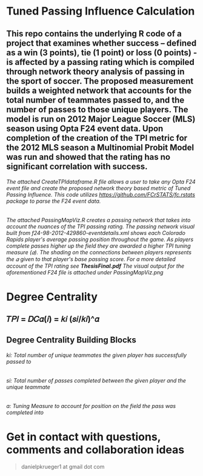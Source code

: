 # Tuned Passing Influence Calculation 
## This repo contains the underlying R code of a project that examines whether success – defined as a win (3 points), tie (1 point) or loss (0 points) - is affected by a passing rating which is compiled through network theory analysis of passing in the sport of soccer. The proposed measurement builds a weighted network that accounts for the total number of teammates passed to, and the number of passes to those unique players. The model is run on 2012 Major League Soccer (MLS) season using Opta F24 event data. Upon completion of the creation of the TPI metric for the 2012 MLS season a Multinomial Probit Model was run and showed that the rating has no significant correlation with success.
###### The attached CreateTPIdataframe.R file allows a user to take any Opta F24 event file and create the proposed network theory based metric of Tuned Passing Influence. This code utilizes https://github.com/FCrSTATS/fc.rstats package to parse the F24 event data.
###### The attached PassingMapViz.R creates a passing network that takes into account the nuances of the TPI passing rating. The passing network visual built from f24-98-2012-429860-eventdetails.xml shows each Colorado Rapids player's average passing position throughout the game. As players complete passes higher up the field they are awarded a higher TPI tuning measure (𝛼). The shading on the connections between players represents the 𝛼 given to that player's base passing score. For a more detailed account of the TPI rating see **ThesisFinal.pdf** The visual output for the aforementioned F24 file is attached under PassingMapViz.png
# Degree Centrality 
## 𝑇𝑃𝐼 = 𝐷𝐶𝛼(𝑖) = 𝑘𝑖 (𝑠𝑖/𝑘𝑖)^𝛼

## Degree Centrality Building Blocks 
###### ki:  Total number of unique teammates the given player has successfully passed to 
###### si: Total number of passes completed between the given player and the unique teammate 
###### a: Tuning Measure to account for position on the field the pass was completed into 

# Get in contact with questions, comments and collaboration ideas 
> danielpkrueger1 at gmail dot com
